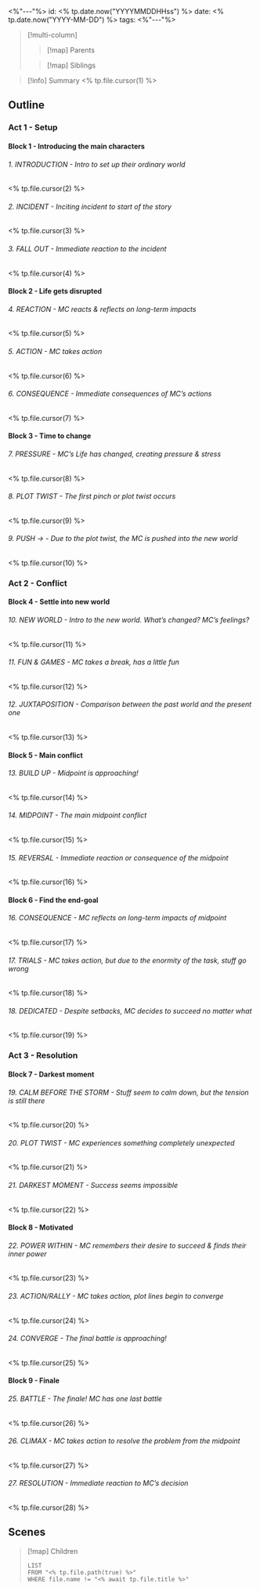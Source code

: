 <%"---"%>
id: <% tp.date.now("YYYYMMDDHHss") %>
date: <% tp.date.now("YYYY-MM-DD") %>
tags:
<%"---"%>

> [!multi-column]
> 
> > [!map] Parents
> > 
> 
> > [!map] Siblings
> > 

> [!info] Summary
> <% tp.file.cursor(1) %>

## Outline

### Act 1 - Setup

#### Block 1 - Introducing the main characters

###### 1. INTRODUCTION - Intro to set up their ordinary world

<% tp.file.cursor(2) %>

###### 2. INCIDENT - Inciting incident to start of the story

<% tp.file.cursor(3) %>

###### 3. FALL OUT - Immediate reaction to the incident

<% tp.file.cursor(4) %>

#### Block 2 - Life gets disrupted

###### 4. REACTION - MC reacts & reflects on long-term impacts

<% tp.file.cursor(5) %>

###### 5. ACTION - MC takes action

<% tp.file.cursor(6) %>

###### 6. CONSEQUENCE - Immediate consequences of MC’s actions

<% tp.file.cursor(7) %>

#### Block 3 - Time to change

###### 7. PRESSURE - MC’s Life has changed, creating pressure & stress

<% tp.file.cursor(8) %>

###### 8. PLOT TWIST - The first pinch or plot twist occurs

<% tp.file.cursor(9) %>

###### 9. PUSH → - Due to the plot twist, the MC is pushed into the new world

<% tp.file.cursor(10) %>

### Act 2 - Conflict

#### Block 4 - Settle into new world

###### 10. NEW WORLD - Intro to the new world. What’s changed? MC’s feelings?

<% tp.file.cursor(11) %>

###### 11. FUN & GAMES - MC takes a break, has a little fun

<% tp.file.cursor(12) %>

###### 12. JUXTAPOSITION - Comparison between the past world and the present one

<% tp.file.cursor(13) %>

#### Block 5 - Main conflict

###### 13. BUILD UP - Midpoint is approaching!

<% tp.file.cursor(14) %>

###### 14. MIDPOINT - The main midpoint conflict

<% tp.file.cursor(15) %>

###### 15. REVERSAL - Immediate reaction or consequence of the midpoint

<% tp.file.cursor(16) %>

#### Block 6 - Find the end-goal

###### 16. CONSEQUENCE - MC reflects on long-term impacts of midpoint

<% tp.file.cursor(17) %>

###### 17. TRIALS - MC takes action, but due to the enormity of the task, stuff go wrong

<% tp.file.cursor(18) %>

###### 18. DEDICATED - Despite setbacks, MC decides to succeed no matter what

<% tp.file.cursor(19) %>

### Act 3 - Resolution

#### Block 7 - Darkest moment

###### 19. CALM BEFORE THE STORM - Stuff seem to calm down, but the tension is still there

<% tp.file.cursor(20) %>

###### 20. PLOT TWIST - MC experiences something completely unexpected

<% tp.file.cursor(21) %>

###### 21. DARKEST MOMENT - Success seems impossible

<% tp.file.cursor(22) %>

#### Block 8 - Motivated

###### 22. POWER WITHIN - MC remembers their desire to succeed & finds their inner power

<% tp.file.cursor(23) %>

###### 23. ACTION/RALLY - MC takes action, plot lines begin to converge

<% tp.file.cursor(24) %>

###### 24. CONVERGE - The final battle is approaching!

<% tp.file.cursor(25) %>

#### Block 9 - Finale

###### 25. BATTLE - The finale! MC has one last battle

<% tp.file.cursor(26) %>

###### 26. CLIMAX - MC takes action to resolve the problem from the midpoint

<% tp.file.cursor(27) %>

###### 27. RESOLUTION - Immediate reaction to MC’s decision

<% tp.file.cursor(28) %>

## Scenes

> [!map] Children
> ```dataview
> LIST
> FROM "<% tp.file.path(true) %>"
> WHERE file.name != "<% await tp.file.title %>"
> ```

